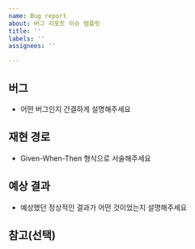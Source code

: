 ```yaml
---
name: Bug report
about: 버그 리포트 이슈 템플릿
title: ''
labels: ''
assignees: ''

---
```


## 버그
- 어떤 버그인지 간결하게 설명해주세요

## 재현 경로
- Given-When-Then 형식으로 서술해주세요

## 예상 결과
- 예상했던 정상적인 결과가 어떤 것이었는지 설명해주세요

## 참고(선택)
